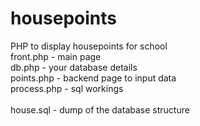 # housepoints
PHP to display housepoints for school <br>
front.php - main page <br>
db.php - your database details <br>
points.php - backend page to input data  <br>
process.php - sql workings <br>
<br>
house.sql - dump of the database structure




